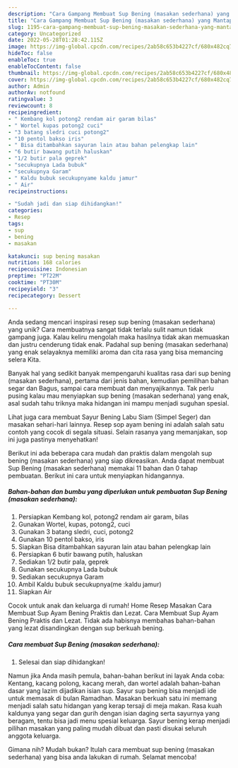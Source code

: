 ```yaml
---
description: "Cara Gampang Membuat Sup Bening (masakan sederhana) yang Mantap"
title: "Cara Gampang Membuat Sup Bening (masakan sederhana) yang Mantap"
slug: 1195-cara-gampang-membuat-sup-bening-masakan-sederhana-yang-mantap
category: Uncategorized
date: 2022-05-28T01:28:42.115Z
image: https://img-global.cpcdn.com/recipes/2ab58c653b4227cf/680x482cq70/sup-bening-masakan-sederhana-foto-resep-utama.jpg
hideToc: false
enableToc: true
enableTocContent: false
thumbnail: https://img-global.cpcdn.com/recipes/2ab58c653b4227cf/680x482cq70/sup-bening-masakan-sederhana-foto-resep-utama.jpg
cover: https://img-global.cpcdn.com/recipes/2ab58c653b4227cf/680x482cq70/sup-bening-masakan-sederhana-foto-resep-utama.jpg
author: Admin
authorAv: notfound
ratingvalue: 3
reviewcount: 8
recipeingredient:
- " Kembang kol potong2 rendam air garam bilas"
- " Wortel kupas potong2 cuci"
- "3 batang sledri cuci potong2"
- "10 pentol bakso iris"
- " Bisa ditambahkan sayuran lain atau bahan pelengkap lain"
- "6 butir bawang putih haluskan"
- "1/2 butir pala geprek"
- "secukupnya Lada bubuk"
- "secukupnya Garam"
- " Kaldu bubuk secukupnyame kaldu jamur"
- " Air"
recipeinstructions:

- "Sudah jadi dan siap dihidangkan!"
categories:
- Resep
tags:
- sup
- bening
- masakan

katakunci: sup bening masakan 
nutrition: 168 calories
recipecuisine: Indonesian
preptime: "PT22M"
cooktime: "PT30M"
recipeyield: "3"
recipecategory: Dessert

---
```





Anda sedang mencari inspirasi resep sup bening (masakan sederhana) yang unik? Cara membuatnya sangat tidak terlalu sulit namun tidak gampang juga. Kalau keliru mengolah maka hasilnya tidak akan memuaskan dan justru cenderung tidak enak. Padahal sup bening (masakan sederhana) yang enak selayaknya memiliki aroma dan cita rasa yang bisa memancing selera Kita.





Banyak hal yang sedikit banyak mempengaruhi kualitas rasa dari sup bening (masakan sederhana), pertama dari jenis bahan, kemudian pemilihan bahan segar dan Bagus, sampai cara membuat dan menyajikannya. Tak perlu pusing kalau mau menyiapkan sup bening (masakan sederhana) yang enak,      asal sudah tahu triknya maka hidangan ini mampu menjadi suguhan spesial.














Lihat juga cara membuat Sayur Bening Labu Siam (Simpel Seger) dan masakan sehari-hari lainnya. Resep sop ayam bening ini adalah salah satu contoh yang cocok di segala situasi. Selain rasanya yang memanjakan, sop ini juga pastinya menyehatkan!






Berikut ini ada beberapa cara mudah dan praktis dalam mengolah sup bening (masakan sederhana) yang siap dikreasikan. Anda dapat membuat Sup Bening (masakan sederhana) memakai 11 bahan dan 0 tahap pembuatan. Berikut ini cara untuk menyiapkan hidangannya.

<!--inarticleads1-->

##### Bahan-bahan dan bumbu yang diperlukan untuk pembuatan Sup Bening (masakan sederhana):

1. Persiapkan  Kembang kol, potong2 rendam air garam, bilas
1. Gunakan  Wortel, kupas, potong2, cuci
1. Gunakan 3 batang sledri, cuci, potong2
1. Gunakan 10 pentol bakso, iris
1. Siapkan  Bisa ditambahkan sayuran lain atau bahan pelengkap lain
1. Persiapkan 6 butir bawang putih, haluskan
1. Sediakan 1/2 butir pala, geprek
1. Gunakan secukupnya Lada bubuk
1. Sediakan secukupnya Garam
1. Ambil  Kaldu bubuk secukupnya(me :kaldu jamur)
1. Siapkan  Air


Cocok untuk anak dan keluarga di rumah! Home Resep Masakan Cara Membuat Sup Ayam Bening Praktis dan Lezat. Cara Membuat Sup Ayam Bening Praktis dan Lezat. Tidak ada habisnya membahas bahan-bahan yang lezat disandingkan dengan sup berkuah bening. 

<!--inarticleads2-->

##### Cara membuat Sup Bening (masakan sederhana):


1. Selesai dan siap dihidangkan!

Namun jika Anda masih pemula, bahan-bahan berikut ini layak Anda coba: Kentang, kacang polong, kacang merah, dan wortel adalah bahan-bahan dasar yang lazim dijadikan isian sup. Sayur sup bening bisa menjadi ide untuk memasak di bulan Ramadhan. Masakan berkuah satu ini memang menjadi salah satu hidangan yang kerap tersaji di meja makan. Rasa kuah kaldunya yang segar dan gurih dengan isian daging serta sayurnya yang beragam, tentu bisa jadi menu spesial keluarga. Sayur bening kerap menjadi pilihan masakan yang paling mudah dibuat dan pasti disukai seluruh anggota keluarga. 

Gimana nih? Mudah bukan? Itulah cara membuat sup bening (masakan sederhana) yang bisa anda lakukan di rumah. Selamat mencoba!
